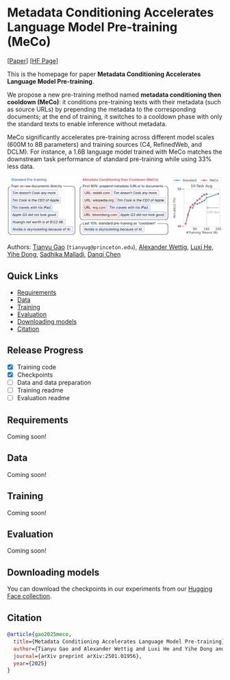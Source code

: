 # Metadata Conditioning Accelerates Language Model Pre-training (MeCo)

[[Paper](https://arxiv.org/pdf/2501.01956)] [[HF Page](https://huggingface.co/collections/PrincetonPLI/meco-677bbbc3d5fbd8da65c6ee5a)]

This is the homepage for paper **Metadata Conditioning Accelerates Language Model Pre-training**. 

We propose a new pre-training method named **metadata conditioning then cooldown (MeCo)**: it conditions pre-training texts with their metadata (such as source URLs) by prepending the metadata to the corresponding documents; at the end of training, it switches to a cooldown phase with only the standard texts to enable inference without metadata.

MeCo significantly accelerates pre-training across different model scales (600M to 8B parameters) and training sources (C4, RefinedWeb, and DCLM). For instance, a 1.6B language model trained with MeCo matches the downstream task performance of standard pre-training while using 33% less data. 


![alt text](meco.png)


Authors: [Tianyu Gao](https://gaotianyu.xyz/about) (`tianyug@princeton.edu`), [Alexander Wettig](https://www.cs.princeton.edu/~awettig/), [Luxi He](https://lumos23.github.io/), [Yihe Dong](https://yihedong.me/), [Sadhika Malladi](https://www.cs.princeton.edu/~smalladi/), [Danqi Chen](https://www.cs.princeton.edu/~danqic/) 


## Quick Links

  - [Requirements](#requirements)
  - [Data](#data)
  - [Training](#training)
  - [Evaluation](#evaluation)
  - [Downloading models](#downloading-models)
  - [Citation](#citation)


## Release Progress

- [x] Training code
- [x] Checkpoints
- [ ] Data and data preparation
- [ ] Training readme
- [ ] Evaluation readme

## Requirements

Coming soon!

## Data

Coming soon!

## Training
Coming soon!

## Evaluation

Coming soon!

## Downloading models

You can download the checkpoints in our experiments from our [Hugging Face collection](https://huggingface.co/collections/PrincetonPLI/meco-677bbbc3d5fbd8da65c6ee5a).

## Citation

```bibtex
@article{gao2025meco,
  title={Metadata Conditioning Accelerates Language Model Pre-training},
  author={Tianyu Gao and Alexander Wettig and Luxi He and Yihe Dong and Sadhika Malladi and Danqi Chen},
  journal={arXiv preprint arXiv:2501.01956},
  year={2025}
}
```
